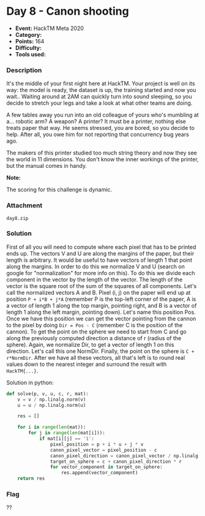 # Day 8 - Canon shooting

* **Event:** HackTM Meta 2020
* **Category:** 
* **Points:** 164
* **Difficulty:** 
* **Tools used:** 

### Description

It's the middle of your first night here at HackTM. Your project is well on its way: the model is ready, the dataset is up, the training started and now you wait.. Waiting around at 2AM can quickly turn into sound sleeping, so you decide to stretch your legs and take a look at what other teams are doing.

A few tables away you run into an old colleague of yours who's mumbling at a... robotic arm? A weapon? A printer? It must be a printer, nothing else treats paper that way. He seems stressed, you are bored, so you decide to help. After all, you owe him for not reporting that concurrency bug years ago.

The makers of this printer studied too much string theory and now they see the world in 11 dimensions. You don't know the inner workings of the printer, but the manual comes in handy.

**Note:**

The scoring for this challenge is dynamic.

### Attachment

`day8.zip`

### Solution

First of all you will need to compute where each pixel that has to be printed ends up. The vectors V and U are along the margins of the paper, but their length is arbitrary. It would be useful to have vectors of length 1 that point along the margins. In order to do this we normalize V and U (search on google for "normalization" for more info on this). To do this we divide each component in the vector by the length of the vector. The length of the vector is the square root of the sum of the squares of all components. Let's call the normalized vectors A and B. Pixel (i, j) on the paper will end up at position `P + i*B + j*A` (remember P is the top-left corner of the paper, A is a vector of length 1 along the top margin, pointing right, and B is a vector of length 1 along the left margin, pointing down). Let's name this position Pos. Once we have this position we can get the vector pointing from the cannon to the pixel by doing `Dir = Pos - C` (remember C is the position of the cannon). To get the point on the sphere we need to start from C and go along the previously computed direction a distance of r (radius of the sphere). Again, we normalize Dir, to get a vector of length 1 on this direction. Let's call this one NormDir. Finally, the point on the sphere is `C + r*NormDir`. After we have all these vectors, all that's left is to round real values down to the nearest integer and surround the result with `HackTM{...}`.  

Solution in python:

```python
def solve(p, v, u, c, r, mat):
    v = v / np.linalg.norm(v)
    u = u / np.linalg.norm(u)

    res = []

    for i in range(len(mat)):
        for j in range(len(mat[i])):
            if mat[i][j] == '1':
                pixel_position = p + i * u + j * v
                canon_pixel_vector = pixel_position - c
                canon_pixel_direction = canon_pixel_vector / np.linalg.norm(canon_pixel_vector)
                target_on_sphere = c + canon_pixel_direction * r
                for vector_component in target_on_sphere:
                    res.append(vector_component)
    return res
```

### Flag

??
